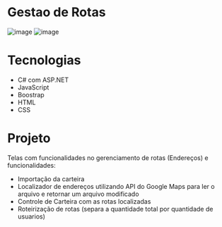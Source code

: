 # Gestao de Rotas

![image](https://github.com/Leeoonaam/Gestao-de-Rotas/assets/97477931/16283cab-d61e-4551-a4bd-7e67914b9b61)
![image](https://github.com/Leeoonaam/Gestao-de-Rotas/assets/97477931/78a63b7a-e430-458f-af45-65f2c3421f9b)

# Tecnologias

- C# com ASP.NET
- JavaScript
- Boostrap
- HTML
- CSS

# Projeto 
Telas com funcionalidades no gerenciamento de rotas (Endereços) e funcionalidades:

- Importação da carteira 
- Localizador de endereços utilizando API do Google Maps para ler o arquivo e retornar um arquivo modificado 
- Controle de Carteira com as rotas localizadas 
- Roteirização de rotas (separa a quantidade total por quantidade de usuarios) 
